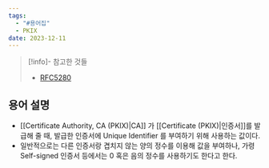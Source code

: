 ```yaml
---
tags:
  - "#용어집"
  - PKIX
date: 2023-12-11
---
```

> [!info]- 참고한 것들
> - [RFC5280](https://www.rfc-editor.org/rfc/rfc5280#section-4.1.2.2)

## 용어 설명

- [[Certificate Authority, CA (PKIX)|CA]] 가 [[Certificate (PKIX)|인증서]]를 발급해 줄 때, 발급한 인증서에 Unique Identifier 를 부여하기 위해 사용하는 값이다.
- 일반적으로는 다른 인증서랑 겹치지 않는 양의 정수를 이용해 값을 부여하나, 가령 Self-signed 인증서 등에서는 0 혹은 음의 정수를 사용하기도 한다고 한다.